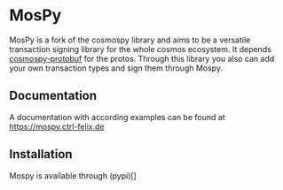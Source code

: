 # MosPy

MosPy is a fork of the cosmospy library and aims to be a versatile transaction signing library for the whole cosmos ecosystem.
It depends [cosmospy-protobuf](https://github.com/ctrl-Felix/cosmospy-protobuf) for the protos. Through this library you also can add your own transaction types and sign them through Mospy.

## Documentation

A documentation with according examples can be found at https://mospy.ctrl-felix.de

## Installation
Mospy is available through (pypi)[]



